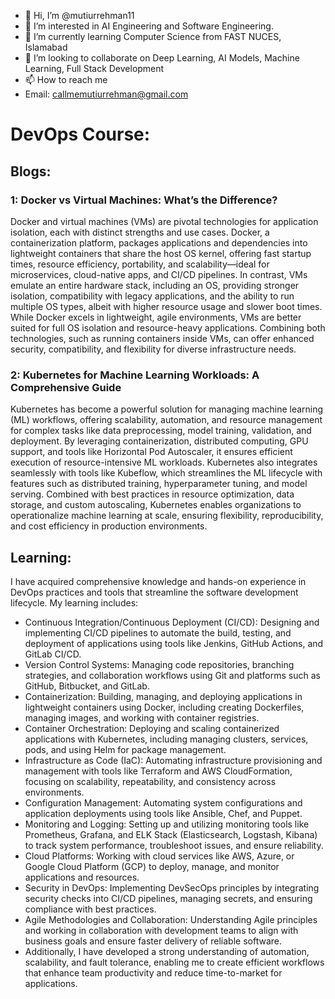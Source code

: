 - 👋 Hi, I’m @mutiurrehman11
- 👀 I’m interested in AI Engineering and Software Engineering.
- 🌱 I’m currently learning Computer Science from FAST NUCES, Islamabad
- 💞️ I’m looking to collaborate on Deep Learning, AI Models, Machine Learning,  Full Stack Development 
- 📫 How to reach me
- Email: callmemutiurrehman@gmail.com


# DevOps Course:
## Blogs:
### 1: Docker vs Virtual Machines: What’s the Difference?
Docker and virtual machines (VMs) are pivotal technologies for application isolation, each with distinct strengths and use cases. Docker, a containerization platform, packages applications and dependencies into lightweight containers that share the host OS kernel, offering fast startup times, resource efficiency, portability, and scalability—ideal for microservices, cloud-native apps, and CI/CD pipelines. In contrast, VMs emulate an entire hardware stack, including an OS, providing stronger isolation, compatibility with legacy applications, and the ability to run multiple OS types, albeit with higher resource usage and slower boot times. While Docker excels in lightweight, agile environments, VMs are better suited for full OS isolation and resource-heavy applications. Combining both technologies, such as running containers inside VMs, can offer enhanced security, compatibility, and flexibility for diverse infrastructure needs.

### 2: Kubernetes for Machine Learning Workloads: A Comprehensive Guide
Kubernetes has become a powerful solution for managing machine learning (ML) workflows, offering scalability, automation, and resource management for complex tasks like data preprocessing, model training, validation, and deployment. By leveraging containerization, distributed computing, GPU support, and tools like Horizontal Pod Autoscaler, it ensures efficient execution of resource-intensive ML workloads. Kubernetes also integrates seamlessly with tools like Kubeflow, which streamlines the ML lifecycle with features such as distributed training, hyperparameter tuning, and model serving. Combined with best practices in resource optimization, data storage, and custom autoscaling, Kubernetes enables organizations to operationalize machine learning at scale, ensuring flexibility, reproducibility, and cost efficiency in production environments.

## Learning:
I have acquired comprehensive knowledge and hands-on experience in DevOps practices and tools that streamline the software development lifecycle. My learning includes:

- Continuous Integration/Continuous Deployment (CI/CD): Designing and implementing CI/CD pipelines to automate the build, testing, and deployment of applications using tools like Jenkins, GitHub Actions, and GitLab CI/CD.
- Version Control Systems: Managing code repositories, branching strategies, and collaboration workflows using Git and platforms such as GitHub, Bitbucket, and GitLab.
- Containerization: Building, managing, and deploying applications in lightweight containers using Docker, including creating Dockerfiles, managing images, and working with container registries.
- Container Orchestration: Deploying and scaling containerized applications with Kubernetes, including managing clusters, services, pods, and using Helm for package management.
- Infrastructure as Code (IaC): Automating infrastructure provisioning and management with tools like Terraform and AWS CloudFormation, focusing on scalability, repeatability, and consistency across environments.
- Configuration Management: Automating system configurations and application deployments using tools like Ansible, Chef, and Puppet.
- Monitoring and Logging: Setting up and utilizing monitoring tools like Prometheus, Grafana, and ELK Stack (Elasticsearch, Logstash, Kibana) to track system performance, troubleshoot issues, and ensure reliability.
- Cloud Platforms: Working with cloud services like AWS, Azure, or Google Cloud Platform (GCP) to deploy, manage, and monitor applications and resources.
- Security in DevOps: Implementing DevSecOps principles by integrating security checks into CI/CD pipelines, managing secrets, and ensuring compliance with best practices.
- Agile Methodologies and Collaboration: Understanding Agile principles and working in collaboration with development teams to align with business goals and ensure faster delivery of reliable software.
- Additionally, I have developed a strong understanding of automation, scalability, and fault tolerance, enabling me to create efficient workflows that enhance team productivity and reduce time-to-market for applications.
<!---
mutiurrehman11/mutiurrehman11 is a ✨ special ✨ repository because its `README.md` (this file) appears on your GitHub profile.
You can click the Preview link to take a look at your changes.
--->
